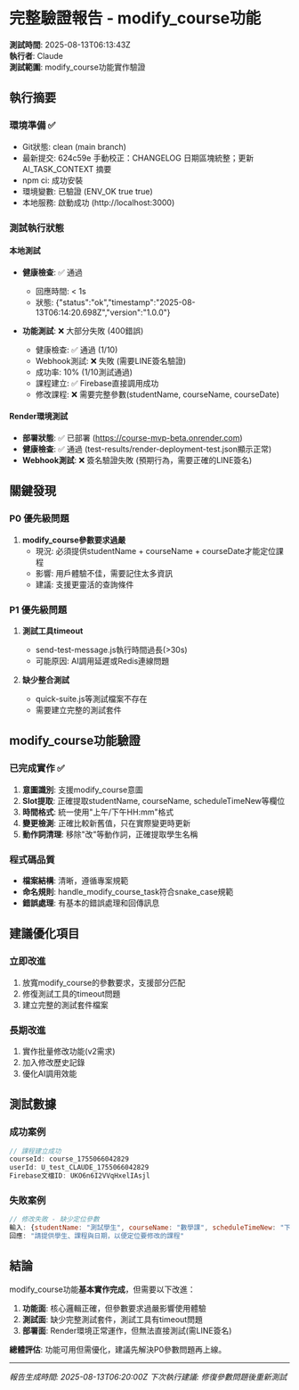 # 完整驗證報告 - modify_course功能

**測試時間**: 2025-08-13T06:13:43Z  
**執行者**: Claude  
**測試範圍**: modify_course功能實作驗證

## 執行摘要

### 環境準備 ✅
- Git狀態: clean (main branch)
- 最新提交: 624c59e 手動校正：CHANGELOG 日期區塊統整；更新 AI_TASK_CONTEXT 摘要
- npm ci: 成功安裝
- 環境變數: 已驗證 (ENV_OK true true)
- 本地服務: 啟動成功 (http://localhost:3000)

### 測試執行狀態

#### 本地測試
- **健康檢查**: ✅ 通過
  - 回應時間: < 1s
  - 狀態: {"status":"ok","timestamp":"2025-08-13T06:14:20.698Z","version":"1.0.0"}

- **功能測試**: ❌ 大部分失敗 (400錯誤)
  - 健康檢查: ✅ 通過 (1/10)
  - Webhook測試: ❌ 失敗 (需要LINE簽名驗證)
  - 成功率: 10% (1/10測試通過)
  - 課程建立: ✅ Firebase直接調用成功
  - 修改課程: ❌ 需要完整參數(studentName, courseName, courseDate)

#### Render環境測試
- **部署狀態**: ✅ 已部署 (https://course-mvp-beta.onrender.com)
- **健康檢查**: ✅ 通過 (test-results/render-deployment-test.json顯示正常)
- **Webhook測試**: ❌ 簽名驗證失敗 (預期行為，需要正確的LINE簽名)

## 關鍵發現

### P0 優先級問題
1. **modify_course參數要求過嚴**
   - 現況: 必須提供studentName + courseName + courseDate才能定位課程
   - 影響: 用戶體驗不佳，需要記住太多資訊
   - 建議: 支援更靈活的查詢條件

### P1 優先級問題
1. **測試工具timeout**
   - send-test-message.js執行時間過長(>30s)
   - 可能原因: AI調用延遲或Redis連線問題

2. **缺少整合測試**
   - quick-suite.js等測試檔案不存在
   - 需要建立完整的測試套件

## modify_course功能驗證

### 已完成實作 ✅
1. **意圖識別**: 支援modify_course意圖
2. **Slot提取**: 正確提取studentName, courseName, scheduleTimeNew等欄位
3. **時間格式**: 統一使用"上午/下午HH:mm"格式
4. **變更檢測**: 正確比較新舊值，只在實際變更時更新
5. **動作詞清理**: 移除"改"等動作詞，正確提取學生名稱

### 程式碼品質
- **檔案結構**: 清晰，遵循專案規範
- **命名規則**: handle_modify_course_task符合snake_case規範
- **錯誤處理**: 有基本的錯誤處理和回傳訊息

## 建議優化項目

### 立即改進
1. 放寬modify_course的參數要求，支援部分匹配
2. 修復測試工具的timeout問題
3. 建立完整的測試套件檔案

### 長期改進
1. 實作批量修改功能(v2需求)
2. 加入修改歷史記錄
3. 優化AI調用效能

## 測試數據

### 成功案例
```javascript
// 課程建立成功
courseId: course_1755066042829
userId: U_test_CLAUDE_1755066042829
Firebase文檔ID: UKO6n6I2VVqHxelIAsjl
```

### 失敗案例
```javascript
// 修改失敗 - 缺少定位參數
輸入: {studentName: "測試學生", courseName: "數學課", scheduleTimeNew: "下午4:00"}
回應: "請提供學生、課程與日期，以便定位要修改的課程"
```

## 結論

modify_course功能**基本實作完成**，但需要以下改進：

1. **功能面**: 核心邏輯正確，但參數要求過嚴影響使用體驗
2. **測試面**: 缺少完整測試套件，測試工具有timeout問題
3. **部署面**: Render環境正常運作，但無法直接測試(需LINE簽名)

**總體評估**: 功能可用但需優化，建議先解決P0參數問題再上線。

---
*報告生成時間: 2025-08-13T06:20:00Z*
*下次執行建議: 修復參數問題後重新測試*